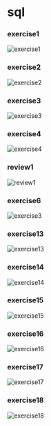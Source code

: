 # sql


### exercise1
![exercise1](image/exercise1.PNG)
<br/>

### exercise2
![exercise2](image/exercise2.PNG)
<br/>

### exercise3
![exercise3](image/exercise3.PNG)
<br/>

### exercise4
![exercise4](image/exercise4.PNG)
<br/>

### review1
![review1](image/review1.PNG)
<br/>

### exercise6
![exercise3](image/exercise6.PNG)
<br/>

### exercise13
![exercise13](image/exercise13.PNG)
<br/>

### exercise14
![exercise14](image/exercise14.PNG)
<br/>

### exercise15
![exercise15](image/exercise15.PNG)
<br/>

### exercise16
![exercise16](image/exercise16.PNG)
<br/>

### exercise17
![exercise17](image/exercise17.PNG)
<br/>

### exercise18
![exercise18](image/exercise18.PNG)